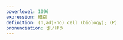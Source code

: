 ```yaml
---
powerlevel: 1096
expression: 細胞
definition: (n,adj-no) cell (biology); (P)
pronunciation: さいほう
---
```

